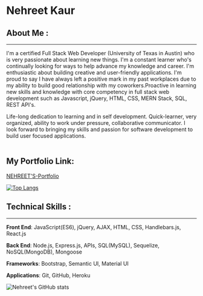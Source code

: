 # <b> Nehreet Kaur </b>
<!-- ![](https://img.shields.io/badge/<WORD_ON_LEFT>-<WORD_ON_RIGHT>-informational?style=flat&logo=<LOGO_NAME>&logoColor=white&color=2bbc8a) -->
## About Me :
<hr>
<p>I'm a certified Full Stack Web Developer (University of Texas in Austin) who is very passionate about learning new things. I'm a
constant learner who's continually
looking for ways to help advance my
knowledge and career. I'm
enthusiastic about building creative
and user-friendly applications. I'm
proud to say I have always left a
positive mark in my past workplaces
due to my ability to build good
relationship with my coworkers.Proactive in learning new skills and knowledge with core competency in full stack web development such as Javascript, jQuery, HTML, CSS, MERN Stack, SQL, REST API's.</p>
Life-long dedication to learning and in self development. Quick-learner, very organized, ability to work under pressure, collaborative communicator. I look forward to bringing my skills and passion for software development to build user focused applications.<br>
<br>


 ## My Portfolio Link:
 
 [NEHREET'S-Portfolio](https://nehreetkaur.github.io/updated-portfolio/)



<!-- [![Top Langs](https://github-readme-stats.vercel.app/api/top-langs/?username=nehreetkaur&layout=compact)]

(https://github.com/nehreetkaur/github-readme-stats) -->
[![Top Langs](https://github-readme-stats.vercel.app/api/top-langs/?username=nehreetkaur)](https://github.com/nehreetkaur/github-readme-stats)


## Technical Skills :
<hr>

**Front End**: JavaScript(ES6), jQuery, AJAX, HTML, CSS, Handlebars.js, React.js


**Back End**: Node.js, Express.js, APIs, SQL(MySQL), Sequelize, NoSQL(MongoDB), Mongoose
 
**Frameworks**: Bootstrap, Semantic UI, Material UI

**Applications**: Git, GitHub, Heroku


![Nehreet's GitHub stats](https://github-readme-stats.vercel.app/api?username=nehreetkaur&show_icons=true&theme=radical)


<!--
**nehreetkaur/nehreetkaur** is a ✨ _special_ ✨ repository because its `README.md` (this file) appears on your GitHub profile.

Here are some ideas to get you started:

- 🔭 I’m currently working on ...
- 🌱 I’m currently learning ...
- 👯 I’m looking to collaborate on ...
- 🤔 I’m looking for help with ...
- 💬 Ask me about ...
- 📫 How to reach me: ...
- 😄 Pronouns: ...
- ⚡ Fun fact: ...
-->
